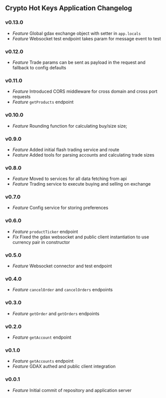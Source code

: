 ## Crypto Hot Keys Application Changelog

### v0.13.0
* *Feature* Global gdax exchange object with setter in `app.locals`
* *Feature* Websocket test endpoint takes param for message event to test

### v0.12.0
* *Feature* Trade params can be sent as payload in the request and fallback to config defaults

### v0.11.0
* *Feature* Introduced CORS middleware for cross domain and cross port requests
* *Feature* `getProducts` endpoint

### v0.10.0
* *Feature* Rounding function for calculating buy/size size;

### v0.9.0
* *Feature* Added initial flash trading service and route
* *Feature* Added tools for parsing accounts and calculating trade sizes

### v0.8.0
* *Feature* Moved to services for all data fetching from api
* *Feature* Trading service to execute buying and selling on exchange

### v0.7.0
* *Feature* Config service for storing preferences

### v0.6.0
* *Feature* `productTicker` endpoint
* *Fix* Fixed the gdax websocket and public client instantiation to use currency pair in constructor

### v0.5.0
* *Feature* Websocket connector and test endpoint

### v0.4.0
* *Feature* `cancelOrder` and `cancelOrders` endpoints

### v0.3.0
* *Feature* `getOrder` and `getOrders` endpoints

### v0.2.0
* *Feature* `getAccount` endpoint

### v0.1.0
* *Feature* `getAccounts` endpoint
* *Feature* GDAX authed and public client integration

### v0.0.1
* *Feature* Initial commit of repository and application server